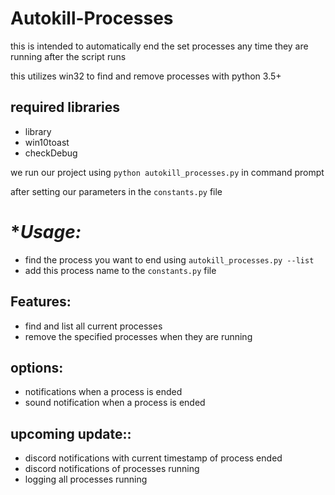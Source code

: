 # Autokill-Processes
this is intended to automatically end the set processes any time they are running after the script runs




this utilizes win32 to find and remove processes with python 3.5+

## required libraries
- library
- win10toast
- checkDebug




we run our project using 
```python autokill_processes.py``` 
in command prompt

after setting our parameters in the ```constants.py``` file

# **Usage:*
- find the process you want to end using ```autokill_processes.py --list```
- add this process name to the ```constants.py``` file





## **Features:**

- find and list all current processes
- remove the specified processes when they are running


## **options:**

- notifications when a process is ended 
- sound notification when a process is ended


## **upcoming update::**



  - discord notifications with current timestamp of process ended
  - discord notifications of processes running
  - logging all processes running
